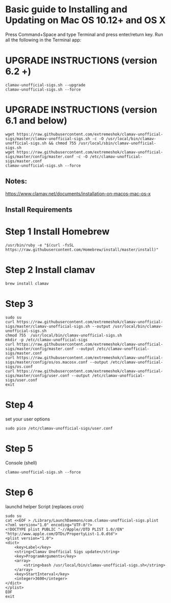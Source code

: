 # Basic guide to Installing and Updating on Mac OS 10.12+ and OS X
Press Command+Space and type Terminal and press enter/return key.
Run all the following in the Terminal app:

# UPGRADE INSTRUCTIONS (version 6.2 +)
```
clamav-unofficial-sigs.sh --upgrade
clamav-unofficial-sigs.sh --force
```

# UPGRADE INSTRUCTIONS (version 6.1 and below)
```
wget https://raw.githubusercontent.com/extremeshok/clamav-unofficial-sigs/master/clamav-unofficial-sigs.sh -c -O /usr/local/bin/clamav-unofficial-sigs.sh && chmod 755 /usr/local/sbin/clamav-unofficial-sigs.sh
wget https://raw.githubusercontent.com/extremeshok/clamav-unofficial-sigs/master/config/master.conf -c -O /etc/clamav-unofficial-sigs/master.conf
clamav-unofficial-sigs.sh --force
```


## Notes:
https://www.clamav.net/documents/installation-on-macos-mac-os-x

## Install Requirements
# Step 1 Install Homebrew
```
/usr/bin/ruby -e "$(curl -fsSL https://raw.githubusercontent.com/Homebrew/install/master/install)"
```

# Step 2 Install clamav
```
brew install clamav
```

# Step 3
```
sudo su
curl https://raw.githubusercontent.com/extremeshok/clamav-unofficial-sigs/master/clamav-unofficial-sigs.sh --output /usr/local/bin/clamav-unofficial-sigs.sh
chmod 755  /usr/local/bin/clamav-unofficial-sigs.sh
mkdir -p /etc/clamav-unofficial-sigs
curl https://raw.githubusercontent.com/extremeshok/clamav-unofficial-sigs/master/config/master.conf --output /etc/clamav-unofficial-sigs/master.conf
curl https://raw.githubusercontent.com/extremeshok/clamav-unofficial-sigs/master/config/os/os.macosx.conf --output /etc/clamav-unofficial-sigs/os.conf
curl https://raw.githubusercontent.com/extremeshok/clamav-unofficial-sigs/master/config/user.conf --output /etc/clamav-unofficial-sigs/user.conf
exit
```

# Step 4
set your user options
```
sudo pico /etc/clamav-unofficial-sigs/user.conf
```

# Step 5
Console (shell)
```
clamav-unofficial-sigs.sh --force
```

# Step 6
launchd helper Script (replaces cron)
```
sudo su
cat <<EOF > /Library/LaunchDaemons/com.clamav-unofficial-sigs.plist
<?xml version="1.0" encoding="UTF-8"?>
<!DOCTYPE plist PUBLIC "-//Apple//DTD PLIST 1.0//EN" "http://www.apple.com/DTDs/PropertyList-1.0.dtd">
<plist version="1.0">
<dict>
	<key>Label</key>
	<string>Clamav Unofficial Sigs update</string>
	<key>ProgramArguments</key>
	<array>
		<string>bash /usr/local/bin/clamav-unofficial-sigs.sh</string>
	</array>
	<key>StartInterval</key>
	<integer>3600</integer>
</dict>
</plist>
EOF
exit
```
